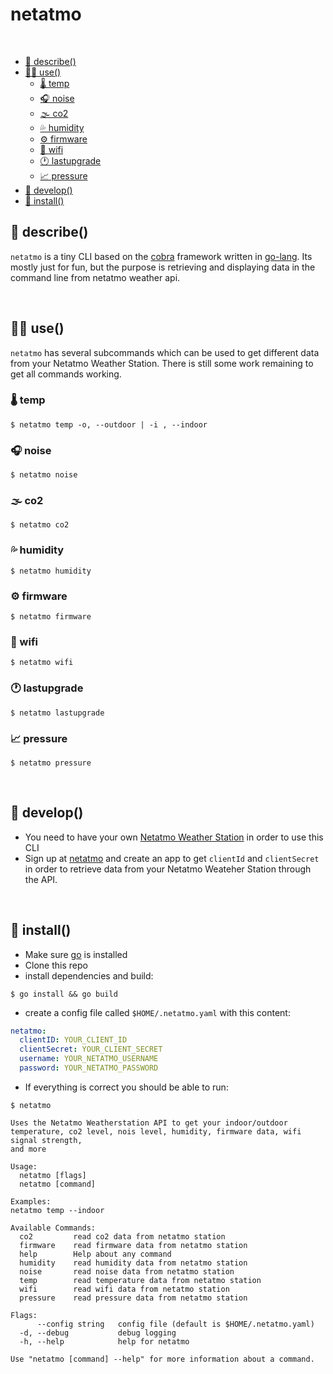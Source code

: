 # netatmo 





</br>

  - [📖 describe()](#-describe)
  - [🧑‍💻 use()](#-use)
    - [🌡 temp](#-temp)
    - [🎧 noise](#-noise)
    - [🌫 co2](#-co2)
    - [💦 humidity](#-humidity)
    - [⚙️ firmware](#️-firmware)
    - [📶 wifi](#-wifi)
    - [🕐 lastupgrade](#-lastupgrade)
    - [📈 pressure](#-pressure)
  - [📜 develop()](#-develop)
  - [💾 install()](#-install)

## 📖 describe()
`netatmo` is a tiny CLI based on the [cobra](https://github.com/spf13/cobra)
 framework written in [go-lang](https://golang.org/). Its mostly just for fun, but the purpose is retrieving and displaying data in the command line from netatmo weather api.

 </br>

## 🧑‍💻 use()
`netatmo` has several subcommands which can be used to get different data from your Netatmo Weather Station. There is still some work remaining to get all commands working.

### 🌡 temp
 ```shell
$ netatmo temp -o, --outdoor | -i , --indoor
 ```

### 🎧 noise
 ```shell
$ netatmo noise
 ```

### 🌫 co2
 ```shell
$ netatmo co2
 ```

### 💦 humidity
 ```shell
$ netatmo humidity
 ```

### ⚙️ firmware
 ```shell
$ netatmo firmware

 ```
### 📶 wifi
  ```shell
$ netatmo wifi
 ```

### 🕐 lastupgrade
  ```shell
$ netatmo lastupgrade
 ```

 ### 📈 pressure
  ```shell
$ netatmo pressure
 ```


</br>

## 📜 develop()
 * You need to have your own [Netatmo Weather Station](https://www.netatmo.com/en-eu/weather/weatherstation) in order to use this CLI
 * Sign up at [netatmo](https://dev.netatmo.com/apps/) and create an app to get `clientId` and `clientSecret` in order to retrieve data from your Netatmo Weateher Station through the API.
  
</br>

 ## 💾 install()
  * Make sure [go](https://golang.org/) is installed
  * Clone this repo
  * install dependencies and build:
```shell
$ go install && go build
```
* create a config file called `$HOME/.netatmo.yaml` with this content:
  
```yaml
netatmo:
  clientID: YOUR_CLIENT_ID
  clientSecret: YOUR_CLIENT_SECRET
  username: YOUR_NETATMO_USERNAME
  password: YOUR_NETATMO_PASSWORD
```
* If everything is correct you should be able to run:
```
$ netatmo

Uses the Netatmo Weatherstation API to get your indoor/outdoor
temperature, co2 level, nois level, humidity, firmware data, wifi signal strength,
and more

Usage:
  netatmo [flags]
  netatmo [command]

Examples:
netatmo temp --indoor

Available Commands:
  co2         read co2 data from netatmo station
  firmware    read firmware data from netatmo station
  help        Help about any command
  humidity    read humidity data from netatmo station
  noise       read noise data from netatmo station
  temp        read temperature data from netatmo station
  wifi        read wifi data from netatmo station
  pressure    read pressure data from netatmo station

Flags:
      --config string   config file (default is $HOME/.netatmo.yaml)
  -d, --debug           debug logging
  -h, --help            help for netatmo

Use "netatmo [command] --help" for more information about a command.
```

</br>
